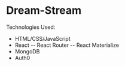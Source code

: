 # Dream-Stream

Technologies Used: 

- HTML/CSS/JavaScript
- React
-- React Router
-- React Materialize
- MongoDB
- Auth0
